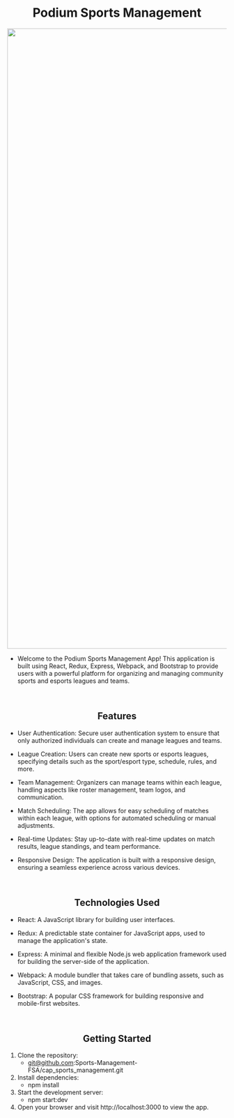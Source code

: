 <h1 align="center">
Podium Sports Management
</h1>

<p align="center">
   <img width="1423" alt="Screenshot 2023-12-11 at 10 55 30 PM" src="https://github.com/Sports-Management-FSA/cap_sports_management/assets/117555908/0b7113e9-5570-4f87-9e69-cbf043106c85">
</p>



- Welcome to the Podium Sports Management App! This application is built using React, Redux, Express, Webpack, and Bootstrap to provide users with a powerful platform for organizing and managing community sports and esports leagues and teams.

<br/>

<h2 align="center">   
Features
</h2>

- User Authentication: Secure user authentication system to ensure that only authorized individuals can create and manage leagues and teams.

- League Creation: Users can create new sports or esports leagues, specifying details such as the sport/esport type, schedule, rules, and more.

- Team Management: Organizers can manage teams within each league, handling aspects like roster management, team logos, and communication.

- Match Scheduling: The app allows for easy scheduling of matches within each league, with options for automated scheduling or manual adjustments.

- Real-time Updates: Stay up-to-date with real-time updates on match results, league standings, and team performance.

- Responsive Design: The application is built with a responsive design, ensuring a seamless experience across various devices.

<br/>

<h2 align="center">   
Technologies Used
</h2>

- React: A JavaScript library for building user interfaces.

- Redux: A predictable state container for JavaScript apps, used to manage the application's state.

- Express: A minimal and flexible Node.js web application framework used for building the server-side of the application.

- Webpack: A module bundler that takes care of bundling assets, such as JavaScript, CSS, and images.

- Bootstrap: A popular CSS framework for building responsive and mobile-first websites.

<br/>

<h2 align="center"> 
Getting Started
</h2>

1. Clone the repository:
   - git@github.com:Sports-Management-FSA/cap_sports_management.git
3. Install dependencies:
   - npm install
5. Start the development server:
   - npm start:dev
7. Open your browser and visit http://localhost:3000 to view the app.
